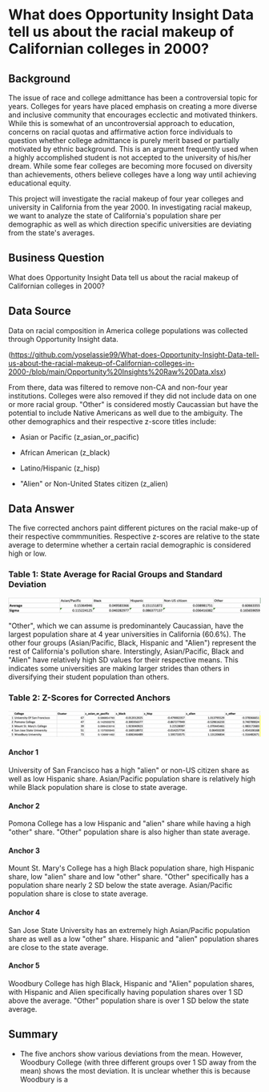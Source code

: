 # What does Opportunity Insight Data tell us about the racial makeup of Californian colleges in 2000?

## Background
The issue of race and college admittance has been a controversial topic for years. Colleges for years have placed emphasis on creating a more diverse and inclusive community that encourages ecclectic and motivated thinkers. While this is somewhat of an uncontroversial approach to education, concerns on racial quotas and affirmative action force individuals to question whether college admittance is purely merit based or partially motivated by ethnic background. This is an argument frequently used when a highly accomplished student is not accepted to the university of his/her dream. While some fear colleges are becoming more focused on diversity than achievements, others believe colleges have a long way until achieving educational equity. 

This project will investigate the racial makeup of four year colleges and university in California from the year 2000. In investigating racial makeup, we want to analyze the state of California's population share per demographic as well as which direction specific universities are deviating from the state's averages. 

## Business Question
What does Opportunity Insight Data tell us about the racial makeup of Californian colleges in 2000?

## Data Source
Data on racial composition in America college populations was collected through Opportunity Insight data.

(https://github.com/yoselassie99/What-does-Opportunity-Insight-Data-tell-us-about-the-racial-makeup-of-Californian-colleges-in-2000-/blob/main/Opportunity%20Insights%20Raw%20Data.xlsx)

From there, data was filtered to remove non-CA and non-four year institutions. Colleges were also removed if they did not include data on one or more racial group. "Other" is considered mostly Caucassian but have the potential to include Native Americans as well due to the ambiguity. The other demographics and their respective z-score titles include:

- Asian or Pacific (z_asian_or_pacific)

- African American (z_black)

- Latino/Hispanic (z_hisp)

- "Alien" or Non-United States citizen (z_alien)


## Data Answer
The five corrected anchors paint different pictures on the racial make-up of their respective commmunities. Respective z-scores are relative to the state average to determine whether a certain racial demographic is considered high or low.

### Table 1: State Average for Racial Groups and Standard Deviation
![alt_text](https://github.com/yoselassie99/What-does-Opportunity-Insight-Data-tell-us-about-the-racial-makeup-of-Californian-colleges-in-2000-/blob/main/State%20Average%20and%20Standard%20Deviation.png)

"Other", which we can assume is predominantely Caucassian, have the largest population share at 4 year universities in California (60.6%). The other four groups (Asian/Pacific, Black, Hispanic and "Alien") represent the rest of California's pollution share. Interstingly, Asian/Pacific, Black and "Alien" have relatively high SD values for their respective means. This indicates some universities are making larger strides than others in diversifying their student population than others.

### Table 2: Z-Scores for Corrected Anchors
![alt text](https://github.com/yoselassie99/What-does-Opportunity-Insight-Data-tell-us-about-the-racial-makeup-of-Californian-colleges-in-2000-/blob/main/Correct%20anchor.png)

#### Anchor 1
University of San Francisco has a high "alien" or non-US citizen share as well as low Hispanic share. Asian/Pacific population share is relatively high while Black population share is close to state average. 

#### Anchor 2
Pomona College has a low Hispanic and "alien" share while having a high "other" share. "Other" population share is also higher than state average. 

#### Anchor 3
Mount St. Mary's College has a high Black population share, high Hispanic share, low "alien" share and low "other" share. "Other" specifically has a population share nearly 2 SD below the state average. Asian/Pacific population share is close to state average. 

#### Anchor 4
San Jose State University has an extremely high Asian/Pacific population share as well as a low "other" share. Hispanic and "alien" population shares are close to the state average. 

#### Anchor 5
Woodbury College has high Black, Hispanic and "Alien" population shares, with Hispanic and Alien specifically having population shares over 1 SD above the average. "Other" population share is over 1 SD below the state average. 

## Summary
- The five anchors show various deviations from the mean. However, Woodbury College (with three different groups over 1 SD away from the mean) shows the most deviation. It is unclear whether this is because Woodbury is a  
